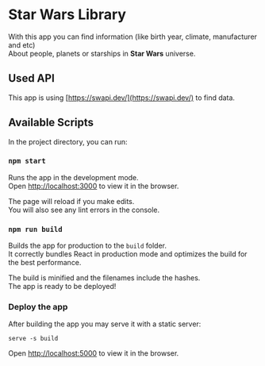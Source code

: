 # Star Wars Library

With this app you can find information (like birth year, climate, manufacturer and etc)\
About people, planets or starships in **Star Wars** universe.

## Used API

This app is using [https://swapi.dev/](https://swapi.dev/) to find data.

## Available Scripts

In the project directory, you can run:

### `npm start`

Runs the app in the development mode.\
Open [http://localhost:3000](http://localhost:3000) to view it in the browser.

The page will reload if you make edits.\
You will also see any lint errors in the console.

### `npm run build`

Builds the app for production to the `build` folder.\
It correctly bundles React in production mode and optimizes the build for the best performance.

The build is minified and the filenames include the hashes.\
The app is ready to be deployed!

### Deploy the app

After building the app you may serve it with a static server:
```
serve -s build
```

Open [http://localhost:5000](http://localhost:5000) to view it in the browser.
